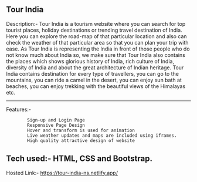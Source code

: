  Tour India 
-------------------

Description:- Tour India is a tourism website where you can search for top tourist places, holiday     destinations or trending travel destination of India. 
Here you can explore the road-map of that particular location and also can check the weather of that particular area so that you can plan your trip with ease.
As Tour India is representing the India in front of those people who do not know much about India so, we make sure that Tour India also contains the places which shows glorious history of India, rich culture of India, diversity of India and about the great architecture of Indian heritage.
Tour India contains destination for every type of travellers, you can go to the mountains, you can ride a camel in the desert, you can enjoy sun bath at beaches, you can enjoy trekking with the beautiful views of the Himalayas etc.

-------------------------------------------------------------------

Features:-  

            Sign-up and Login Page
            Responsive Page Design
            Hover and transform is used for animation
            Live weather updates and maps are included using iframes.
            High quality attractive design of website

Tech used:- HTML, CSS and Bootstrap.
-------------------------------------------------------------------
Hosted Link:- https://tour-india-ns.netlify.app/
        
